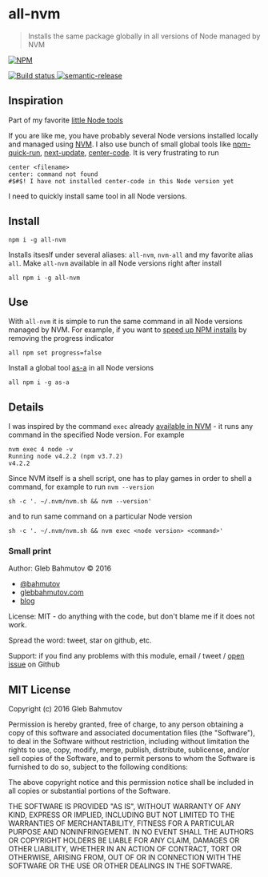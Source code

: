 # all-nvm
> Installs the same package globally in all versions of Node managed by NVM

[![NPM][all-nvm-icon] ][all-nvm-url]

[![Build status][all-nvm-ci-image] ][all-nvm-ci-url]
[![semantic-release][semantic-image] ][semantic-url]

## Inspiration

Part of my favorite [little Node tools](https://glebbahmutov.com/blog/my-node-tools/)

If you are like me, you have probably several Node versions installed locally and managed
using [NVM](https://github.com/creationix/nvm). I also use bunch of small global tools
like [npm-quick-run](https://github.com/bahmutov/npm-quick-run),
[next-update](https://github.com/bahmutov/next-update), 
[center-code](https://github.com/bahmutov/center-code). It is very frustrating to run

    center <filename>
    center: command not found
    #$#$! I have not installed center-code in this Node version yet

I need to quickly install same tool in all Node versions.

## Install

    npm i -g all-nvm

Installs itseslf under several aliases: `all-nvm`, `nvm-all` and my favorite alias `all`.
Make `all-nvm` available in all Node versions right after install

    all npm i -g all-nvm

## Use

With `all-nvm` it is simple to run the same command in all Node versions managed by NVM.
For example, if you want to [speed up NPM installs](https://github.com/npm/npm/issues/11283) 
by removing the progress indicator

    all npm set progress=false

Install a global tool [as-a](https://github.com/bahmutov/as-a) in all Node versions

    all npm i -g as-a

## Details

I was inspired by the command `exec` already 
[available in NVM](https://github.com/creationix/nvm#usage) - it runs any command in
the specified Node version. For example

    nvm exec 4 node -v
    Running node v4.2.2 (npm v3.7.2)
    v4.2.2

Since NVM itself is a shell script, one has to play games in order to shell a command, for example
to run `nvm --version`

    sh -c '. ~/.nvm/nvm.sh && nvm --version'

and to run same command on a particular Node version

    sh -c '. ~/.nvm/nvm.sh && nvm exec <node version> <command>'

### Small print

Author: Gleb Bahmutov &copy; 2016

* [@bahmutov](https://twitter.com/bahmutov)
* [glebbahmutov.com](http://glebbahmutov.com)
* [blog](http://glebbahmutov.com/blog/)

License: MIT - do anything with the code, but don't blame me if it does not work.

Spread the word: tweet, star on github, etc.

Support: if you find any problems with this module, email / tweet /
[open issue](https://github.com/bahmutov/all-nvm/issues) on Github

## MIT License

Copyright (c) 2016 Gleb Bahmutov

Permission is hereby granted, free of charge, to any person
obtaining a copy of this software and associated documentation
files (the "Software"), to deal in the Software without
restriction, including without limitation the rights to use,
copy, modify, merge, publish, distribute, sublicense, and/or sell
copies of the Software, and to permit persons to whom the
Software is furnished to do so, subject to the following
conditions:

The above copyright notice and this permission notice shall be
included in all copies or substantial portions of the Software.

THE SOFTWARE IS PROVIDED "AS IS", WITHOUT WARRANTY OF ANY KIND,
EXPRESS OR IMPLIED, INCLUDING BUT NOT LIMITED TO THE WARRANTIES
OF MERCHANTABILITY, FITNESS FOR A PARTICULAR PURPOSE AND
NONINFRINGEMENT. IN NO EVENT SHALL THE AUTHORS OR COPYRIGHT
HOLDERS BE LIABLE FOR ANY CLAIM, DAMAGES OR OTHER LIABILITY,
WHETHER IN AN ACTION OF CONTRACT, TORT OR OTHERWISE, ARISING
FROM, OUT OF OR IN CONNECTION WITH THE SOFTWARE OR THE USE OR
OTHER DEALINGS IN THE SOFTWARE.

[all-nvm-icon]: https://nodei.co/npm/all-nvm.png?downloads=true
[all-nvm-url]: https://npmjs.org/package/all-nvm
[all-nvm-ci-image]: https://travis-ci.org/bahmutov/all-nvm.png?branch=master
[all-nvm-ci-url]: https://travis-ci.org/bahmutov/all-nvm
[semantic-image]: https://img.shields.io/badge/%20%20%F0%9F%93%A6%F0%9F%9A%80-semantic--release-e10079.svg
[semantic-url]: https://github.com/semantic-release/semantic-release

